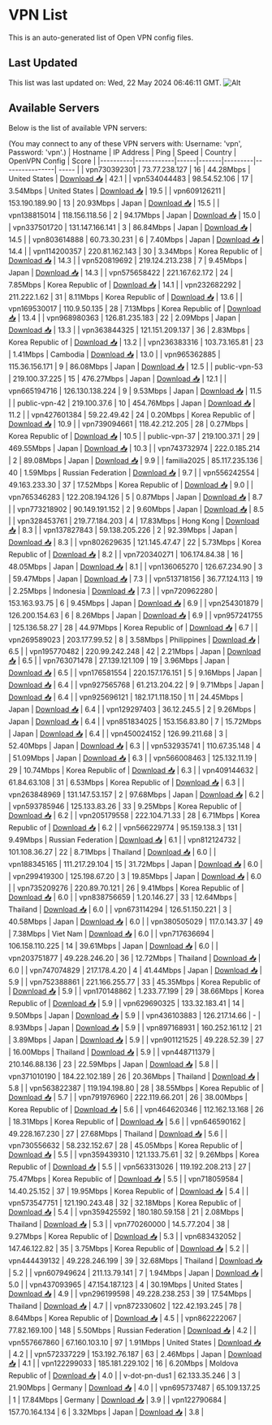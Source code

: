 # VPN List

This is an auto-generated list of Open VPN config files.

## Last Updated

This list was last updated on: Wed, 22 May 2024 06:46:11 GMT.
![Alt](https://repobeats.axiom.co/api/embed/186b98318ef1479477931607c1ad7d823f12451f.svg "Repobeats analytics image")

## Available Servers

Below is the list of available VPN servers:

(You may connect to any of these VPN servers with: Username: 'vpn', Password: 'vpn'.)
| Hostname | IP Address | Ping | Speed | Country | OpenVPN Config | Score |
|----------|------------|------|-------|---------|----------------| ----- |
| vpn730392301 | 73.77.238.127 | 16 | 44.28Mbps | United States | [Download 📥](./configs/server_0_US.ovpn) | 42.1 |
| vpn534044483 | 98.54.52.106 | 17 | 3.54Mbps | United States | [Download 📥](./configs/server_1_US.ovpn) | 19.5 |
| vpn609126211 | 153.190.189.90 | 13 | 20.93Mbps | Japan | [Download 📥](./configs/server_2_JP.ovpn) | 15.5 |
| vpn138815014 | 118.156.118.56 | 2 | 94.17Mbps | Japan | [Download 📥](./configs/server_3_JP.ovpn) | 15.0 |
| vpn337501720 | 131.147.166.141 | 3 | 86.84Mbps | Japan | [Download 📥](./configs/server_4_JP.ovpn) | 14.5 |
| vpn803614888 | 60.73.30.231 | 6 | 7.40Mbps | Japan | [Download 📥](./configs/server_5_JP.ovpn) | 14.4 |
| vpn114200357 | 220.81.162.143 | 30 | 3.34Mbps | Korea Republic of | [Download 📥](./configs/server_6_KR.ovpn) | 14.3 |
| vpn520819692 | 219.124.213.238 | 7 | 9.45Mbps | Japan | [Download 📥](./configs/server_7_JP.ovpn) | 14.3 |
| vpn575658422 | 221.167.62.172 | 24 | 7.85Mbps | Korea Republic of | [Download 📥](./configs/server_8_KR.ovpn) | 14.1 |
| vpn232682292 | 211.222.1.62 | 31 | 8.11Mbps | Korea Republic of | [Download 📥](./configs/server_9_KR.ovpn) | 13.6 |
| vpn169530017 | 110.9.50.135 | 28 | 7.13Mbps | Korea Republic of | [Download 📥](./configs/server_10_KR.ovpn) | 13.4 |
| vpn968980363 | 126.81.235.183 | 22 | 2.09Mbps | Japan | [Download 📥](./configs/server_11_JP.ovpn) | 13.3 |
| vpn363844325 | 121.151.209.137 | 36 | 2.83Mbps | Korea Republic of | [Download 📥](./configs/server_12_KR.ovpn) | 13.2 |
| vpn236383316 | 103.73.165.81 | 23 | 1.41Mbps | Cambodia | [Download 📥](./configs/server_13_KH.ovpn) | 13.0 |
| vpn965362885 | 115.36.156.171 | 9 | 86.08Mbps | Japan | [Download 📥](./configs/server_14_JP.ovpn) | 12.5 |
| public-vpn-53 | 219.100.37.225 | 15 | 476.27Mbps | Japan | [Download 📥](./configs/server_15_JP.ovpn) | 12.1 |
| vpn665194716 | 126.130.138.224 | 9 | 9.53Mbps | Japan | [Download 📥](./configs/server_16_JP.ovpn) | 11.5 |
| public-vpn-42 | 219.100.37.6 | 10 | 454.76Mbps | Japan | [Download 📥](./configs/server_17_JP.ovpn) | 11.2 |
| vpn427601384 | 59.22.49.42 | 24 | 0.20Mbps | Korea Republic of | [Download 📥](./configs/server_18_KR.ovpn) | 10.9 |
| vpn739094661 | 118.42.212.205 | 28 | 0.27Mbps | Korea Republic of | [Download 📥](./configs/server_19_KR.ovpn) | 10.5 |
| public-vpn-37 | 219.100.37.1 | 29 | 469.55Mbps | Japan | [Download 📥](./configs/server_20_JP.ovpn) | 10.3 |
| vpn743732974 | 222.0.185.214 | 2 | 89.08Mbps | Japan | [Download 📥](./configs/server_21_JP.ovpn) | 9.9 |
| familia2025 | 85.117.235.136 | 40 | 1.59Mbps | Russian Federation | [Download 📥](./configs/server_22_RU.ovpn) | 9.7 |
| vpn556242554 | 49.163.233.30 | 37 | 17.52Mbps | Korea Republic of | [Download 📥](./configs/server_23_KR.ovpn) | 9.0 |
| vpn765346283 | 122.208.194.126 | 5 | 0.87Mbps | Japan | [Download 📥](./configs/server_24_JP.ovpn) | 8.7 |
| vpn773218902 | 90.149.191.152 | 2 | 9.60Mbps | Japan | [Download 📥](./configs/server_25_JP.ovpn) | 8.5 |
| vpn328453761 | 219.77.184.203 | 4 | 17.83Mbps | Hong Kong | [Download 📥](./configs/server_26_HK.ovpn) | 8.3 |
| vpn137827843 | 59.138.205.226 | 2 | 92.39Mbps | Japan | [Download 📥](./configs/server_27_JP.ovpn) | 8.3 |
| vpn802629635 | 121.145.47.47 | 22 | 5.73Mbps | Korea Republic of | [Download 📥](./configs/server_28_KR.ovpn) | 8.2 |
| vpn720340271 | 106.174.84.38 | 16 | 48.05Mbps | Japan | [Download 📥](./configs/server_29_JP.ovpn) | 8.1 |
| vpn136065270 | 126.67.234.90 | 3 | 59.47Mbps | Japan | [Download 📥](./configs/server_30_JP.ovpn) | 7.3 |
| vpn513718156 | 36.77.124.113 | 19 | 2.25Mbps | Indonesia | [Download 📥](./configs/server_31_ID.ovpn) | 7.3 |
| vpn720962280 | 153.163.93.75 | 6 | 9.45Mbps | Japan | [Download 📥](./configs/server_32_JP.ovpn) | 6.9 |
| vpn254301879 | 126.200.154.63 | 6 | 8.26Mbps | Japan | [Download 📥](./configs/server_33_JP.ovpn) | 6.9 |
| vpn957241755 | 125.136.58.27 | 28 | 44.97Mbps | Korea Republic of | [Download 📥](./configs/server_34_KR.ovpn) | 6.7 |
| vpn269589023 | 203.177.99.52 | 8 | 3.58Mbps | Philippines | [Download 📥](./configs/server_35_PH.ovpn) | 6.5 |
| vpn195770482 | 220.99.242.248 | 42 | 2.21Mbps | Japan | [Download 📥](./configs/server_36_JP.ovpn) | 6.5 |
| vpn763071478 | 27.139.121.109 | 19 | 3.96Mbps | Japan | [Download 📥](./configs/server_37_JP.ovpn) | 6.5 |
| vpn176581554 | 220.157.176.151 | 5 | 9.16Mbps | Japan | [Download 📥](./configs/server_38_JP.ovpn) | 6.4 |
| vpn927565768 | 61.213.204.22 | 9 | 9.71Mbps | Japan | [Download 📥](./configs/server_39_JP.ovpn) | 6.4 |
| vpn925696121 | 182.171.118.150 | 11 | 24.45Mbps | Japan | [Download 📥](./configs/server_40_JP.ovpn) | 6.4 |
| vpn129297403 | 36.12.245.5 | 2 | 9.26Mbps | Japan | [Download 📥](./configs/server_41_JP.ovpn) | 6.4 |
| vpn851834025 | 153.156.83.80 | 7 | 15.72Mbps | Japan | [Download 📥](./configs/server_42_JP.ovpn) | 6.4 |
| vpn450024152 | 126.99.211.68 | 3 | 52.40Mbps | Japan | [Download 📥](./configs/server_43_JP.ovpn) | 6.3 |
| vpn532935741 | 110.67.35.148 | 4 | 51.09Mbps | Japan | [Download 📥](./configs/server_44_JP.ovpn) | 6.3 |
| vpn566008463 | 125.132.11.19 | 29 | 10.74Mbps | Korea Republic of | [Download 📥](./configs/server_45_KR.ovpn) | 6.3 |
| vpn409144632 | 61.84.63.108 | 31 | 6.53Mbps | Korea Republic of | [Download 📥](./configs/server_46_KR.ovpn) | 6.3 |
| vpn263848969 | 131.147.53.157 | 2 | 97.68Mbps | Japan | [Download 📥](./configs/server_47_JP.ovpn) | 6.2 |
| vpn593785946 | 125.133.83.26 | 33 | 9.25Mbps | Korea Republic of | [Download 📥](./configs/server_48_KR.ovpn) | 6.2 |
| vpn205179558 | 222.104.71.33 | 28 | 6.71Mbps | Korea Republic of | [Download 📥](./configs/server_49_KR.ovpn) | 6.2 |
| vpn566229774 | 95.159.138.3 | 131 | 9.49Mbps | Russian Federation | [Download 📥](./configs/server_50_RU.ovpn) | 6.1 |
| vpn812124732 | 101.108.36.27 | 22 | 8.71Mbps | Thailand | [Download 📥](./configs/server_51_TH.ovpn) | 6.0 |
| vpn188345165 | 111.217.29.104 | 15 | 31.72Mbps | Japan | [Download 📥](./configs/server_52_JP.ovpn) | 6.0 |
| vpn299419300 | 125.198.67.20 | 3 | 19.85Mbps | Japan | [Download 📥](./configs/server_53_JP.ovpn) | 6.0 |
| vpn735209276 | 220.89.70.121 | 26 | 9.41Mbps | Korea Republic of | [Download 📥](./configs/server_54_KR.ovpn) | 6.0 |
| vpn838756659 | 1.20.146.27 | 33 | 12.64Mbps | Thailand | [Download 📥](./configs/server_55_TH.ovpn) | 6.0 |
| vpn673114294 | 126.51.150.221 | 3 | 40.58Mbps | Japan | [Download 📥](./configs/server_56_JP.ovpn) | 6.0 |
| vpn380505029 | 117.0.143.37 | 49 | 7.38Mbps | Viet Nam | [Download 📥](./configs/server_57_VN.ovpn) | 6.0 |
| vpn717636694 | 106.158.110.225 | 14 | 39.61Mbps | Japan | [Download 📥](./configs/server_58_JP.ovpn) | 6.0 |
| vpn203751877 | 49.228.246.20 | 36 | 12.72Mbps | Thailand | [Download 📥](./configs/server_59_TH.ovpn) | 6.0 |
| vpn747074829 | 217.178.4.20 | 4 | 41.44Mbps | Japan | [Download 📥](./configs/server_60_JP.ovpn) | 5.9 |
| vpn752388861 | 221.166.255.77 | 33 | 45.35Mbps | Korea Republic of | [Download 📥](./configs/server_61_KR.ovpn) | 5.9 |
| vpn170148862 | 1.233.77.199 | 29 | 38.66Mbps | Korea Republic of | [Download 📥](./configs/server_62_KR.ovpn) | 5.9 |
| vpn629690325 | 133.32.183.41 | 14 | 9.50Mbps | Japan | [Download 📥](./configs/server_63_JP.ovpn) | 5.9 |
| vpn436103883 | 126.217.14.66 | - | 8.93Mbps | Japan | [Download 📥](./configs/server_64_JP.ovpn) | 5.9 |
| vpn897168931 | 160.252.161.12 | 21 | 3.89Mbps | Japan | [Download 📥](./configs/server_65_JP.ovpn) | 5.9 |
| vpn901121525 | 49.228.52.39 | 27 | 16.00Mbps | Thailand | [Download 📥](./configs/server_66_TH.ovpn) | 5.9 |
| vpn448711379 | 210.146.88.136 | 23 | 22.59Mbps | Japan | [Download 📥](./configs/server_67_JP.ovpn) | 5.8 |
| vpn371010190 | 184.22.102.189 | 26 | 20.36Mbps | Thailand | [Download 📥](./configs/server_68_TH.ovpn) | 5.8 |
| vpn563822387 | 119.194.198.80 | 28 | 38.55Mbps | Korea Republic of | [Download 📥](./configs/server_69_KR.ovpn) | 5.7 |
| vpn791976960 | 222.119.66.201 | 26 | 38.00Mbps | Korea Republic of | [Download 📥](./configs/server_70_KR.ovpn) | 5.6 |
| vpn464620346 | 112.162.13.168 | 26 | 18.31Mbps | Korea Republic of | [Download 📥](./configs/server_71_KR.ovpn) | 5.6 |
| vpn646590162 | 49.228.167.230 | 27 | 27.68Mbps | Thailand | [Download 📥](./configs/server_72_TH.ovpn) | 5.6 |
| vpn730556632 | 58.232.152.67 | 28 | 45.05Mbps | Korea Republic of | [Download 📥](./configs/server_73_KR.ovpn) | 5.5 |
| vpn359439310 | 121.133.75.61 | 32 | 9.26Mbps | Korea Republic of | [Download 📥](./configs/server_74_KR.ovpn) | 5.5 |
| vpn563313026 | 119.192.208.213 | 27 | 75.47Mbps | Korea Republic of | [Download 📥](./configs/server_75_KR.ovpn) | 5.5 |
| vpn718059584 | 14.40.25.152 | 37 | 19.95Mbps | Korea Republic of | [Download 📥](./configs/server_76_KR.ovpn) | 5.4 |
| vpn573547751 | 121.190.243.48 | 32 | 32.18Mbps | Korea Republic of | [Download 📥](./configs/server_77_KR.ovpn) | 5.4 |
| vpn359425592 | 180.180.59.158 | 21 | 2.08Mbps | Thailand | [Download 📥](./configs/server_78_TH.ovpn) | 5.3 |
| vpn770260000 | 14.5.77.204 | 38 | 9.27Mbps | Korea Republic of | [Download 📥](./configs/server_79_KR.ovpn) | 5.3 |
| vpn683432052 | 147.46.122.82 | 35 | 3.75Mbps | Korea Republic of | [Download 📥](./configs/server_80_KR.ovpn) | 5.2 |
| vpn444439132 | 49.228.246.199 | 39 | 32.68Mbps | Thailand | [Download 📥](./configs/server_81_TH.ovpn) | 5.2 |
| vpn607949624 | 211.13.79.141 | 7 | 1.94Mbps | Japan | [Download 📥](./configs/server_82_JP.ovpn) | 5.0 |
| vpn437093965 | 47.154.187.123 | 4 | 30.19Mbps | United States | [Download 📥](./configs/server_83_US.ovpn) | 4.9 |
| vpn296199598 | 49.228.238.253 | 39 | 17.54Mbps | Thailand | [Download 📥](./configs/server_84_TH.ovpn) | 4.7 |
| vpn872330602 | 122.42.193.245 | 78 | 8.64Mbps | Korea Republic of | [Download 📥](./configs/server_85_KR.ovpn) | 4.5 |
| vpn862222067 | 77.82.169.100 | 148 | 5.50Mbps | Russian Federation | [Download 📥](./configs/server_86_RU.ovpn) | 4.2 |
| vpn557667860 | 67.160.103.10 | 97 | 1.91Mbps | United States | [Download 📥](./configs/server_87_US.ovpn) | 4.2 |
| vpn572337229 | 153.192.76.187 | 63 | 2.46Mbps | Japan | [Download 📥](./configs/server_88_JP.ovpn) | 4.1 |
| vpn122299033 | 185.181.229.102 | 16 | 6.20Mbps | Moldova Republic of | [Download 📥](./configs/server_89_MD.ovpn) | 4.0 |
| v-dot-pn-dus1 | 62.133.35.246 | 3 | 21.90Mbps | Germany | [Download 📥](./configs/server_90_DE.ovpn) | 4.0 |
| vpn695737487 | 65.109.137.25 | 1 | 17.84Mbps | Germany | [Download 📥](./configs/server_91_DE.ovpn) | 3.9 |
| vpn122790684 | 157.70.164.134 | 6 | 3.32Mbps | Japan | [Download 📥](./configs/server_92_JP.ovpn) | 3.8 |

